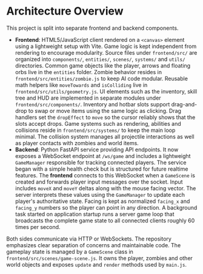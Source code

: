# Architecture Overview

This project is split into separate frontend and backend components.

- **Frontend**: HTML5/JavaScript client rendered on a `<canvas>` element using a lightweight setup with Vite. Game logic is kept independent from rendering to encourage modularity. Source files under `frontend/src/` are organized into `components/`, `entities/`, `scenes/`, `systems/` and `utils/` directories. Common game objects like the player, arrows and floating orbs live in the `entities` folder.
  Zombie behavior resides in `frontend/src/entities/zombie.js` to keep AI code modular.
  Reusable math helpers like `moveTowards` and `isColliding` live in `frontend/src/utils/geometry.js`.
  UI elements such as the inventory, skill tree and HUD are implemented in separate modules under `frontend/src/components/`.
  Inventory and hotbar slots support drag-and-drop to swap or move items using the
  same logic as clicking. Drag handlers set the `dropEffect` to `move` so the
  cursor reliably shows that the slots accept drops.
  Game systems such as rendering, abilities and collisions reside in `frontend/src/systems/` to keep the main loop minimal. The collision system manages all projectile interactions as well as player contacts with zombies and world items.
- **Backend**: Python FastAPI service providing API endpoints. It now exposes a
  WebSocket endpoint at `/ws/game` and includes a lightweight `GameManager`
  responsible for tracking connected players. The service began with a simple
  health check but is structured for future realtime features. The
  **frontend** connects to this WebSocket when a `GameScene` is created and
  forwards player input messages over the socket. Input includes `moveX` and
  `moveY` deltas along with the mouse facing vector. The server interprets these
  values using the `GameManager` to update each player's authoritative state.
  Facing is kept as normalized `facing_x` and `facing_y` numbers so the player
  can point in any direction.
  A background task started on application startup runs a server game loop that
  broadcasts the complete game state to all connected clients roughly 60 times
  per second.

Both sides communicate via HTTP or WebSockets. The repository emphasizes clear separation of concerns and maintainable code.
The gameplay state is managed by a `GameScene` class in `frontend/src/scenes/game-scene.js`. It owns the player, zombies and other world objects and exposes `update` and `render` methods used by `main.js`.
